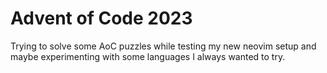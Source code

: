 # Advent of Code 2023

Trying to solve some AoC puzzles while testing my new neovim setup and maybe experimenting with some languages I always wanted to try.
